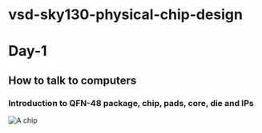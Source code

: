 # vsd-sky130-physical-chip-design
# Day-1
## How to talk to computers
### Introduction to QFN-48 package, chip, pads, core, die and IPs
![A chip](C:\Users\Aadhav\OneDrive\Pictures\Screenshots\git3.png)
